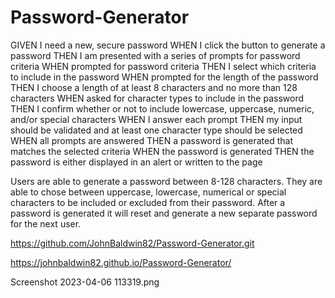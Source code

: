 # Password-Generator

GIVEN I need a new, secure password
WHEN I click the button to generate a password
THEN I am presented with a series of prompts for password criteria
WHEN prompted for password criteria
THEN I select which criteria to include in the password
WHEN prompted for the length of the password
THEN I choose a length of at least 8 characters and no more than 128 characters
WHEN asked for character types to include in the password
THEN I confirm whether or not to include lowercase, uppercase, numeric, and/or special characters
WHEN I answer each prompt
THEN my input should be validated and at least one character type should be selected
WHEN all prompts are answered
THEN a password is generated that matches the selected criteria
WHEN the password is generated
THEN the password is either displayed in an alert or written to the page


Users are able to generate a password between 8-128 characters. They are able to chose
between uppercase, lowercase, numerical or special characters to be included or excluded
from their password. After a password is generated it will reset and generate a new separate 
password for the next user.

https://github.com/JohnBaldwin82/Password-Generator.git

https://johnbaldwin82.github.io/Password-Generator/


Screenshot 2023-04-06 113319.png



